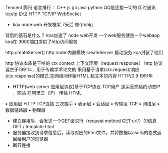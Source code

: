 Tencent   腾讯
语言排行： C++  js  go  java  python
QQ是连接一切的  即时通讯  tcp/ip  协议
HTTP  TCP/IP  WebSocket

- koa node web 开发框架
  7天后 做个bolg

背后的基石是什么？
koa加速了 node web开发  一个web服务就是一个webapp
koa在 3000端口提供了http访问服务

http.createServer()
http node 内置模块  createServer  启动服务
koa封装了他们

http 协议本质是干啥的
ctx context   上下文环境（request response）
http 协议 诞生于1991年，用于传输学术论文的
采用基于请求(ctx.request)响应(ctx.response)的模式,在网络间传输HTML
超文本的内容  HTTP/0.9  1991年

- HTTP(web server 应用层协议)基于TCP协议
  TCP用户 是运营商给的动态IP ，网站 在阿里云（IP）  传输  HTML

▪ 应用层  HTTP
  TCP连接 三次握手
▪ 表示层
▪ 会话层
▪ 传输层  TCP
▪ 网络层
▪ 数据链路层
▪ 物理层

- 建立连接后，会发送一个GET请求行（request method GET url/）的信息
GET / template.html
- 服务器接收到请求信息后，读取对应的html文件，并将数据以asc码的格式返回给用户的浏览器
- 断开连接